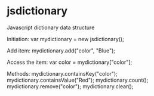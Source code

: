 # jsdictionary
Javascript dictionary data structure

Initiation:
var mydictionary = new jsdictionary();

Add item:
mydictionary.add("color", "Blue");

Access the item:
var color = mydictionary["color"];

Methods:
mydictionary.containsKey("color"); 
mydictionary.containsValue("Red"); 
mydictionary.count();
mydictionary.remove("color");
mydictionary.clear();

